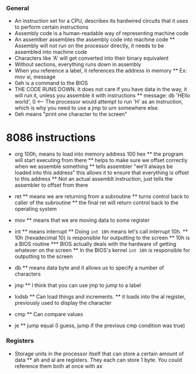 ### General
* An instruction set for a CPU, describes its hardwired circuits that it uses to perform certain instructions
* Assembly code is a human-readable way of representing machine code
* An assemlber assembles the assembly code into machine code
** Assembly will not run on the processor directly, it needs to be assembled into machine code
* Characters like 'A' will get converted into their binary equivalent
* Without sections, everything runs down in assembly
* When you reference a label, it references the address in memory
** Ex: mov si, message
* 0eh is a command to the BIOS
* THE CODE RUNS DOWN. It does not care if you have data in the way, it will run it, unless you assemble it with instructions
** message: db 'HEllo world', 0 <-- The processor would attempt to run 'H' as an instruction, which is why you need to use a jmp to urn somewhere else.
* 0eh means "print one character to the screen"


# 8086 instructions
* org 100h, means to load into memory address 100 hex
** the program will start executing from there
** helps to make sure we offset correctly when we assemble something
** tells assembler "we'll always be loaded into this address" this allows it to ensure that everything is offset to this address
** Not an actual assemblt instruction, just tells the assembler to offset from there

* ret
** means we are returning from a subroutine
** turns control back to caller of the subroutine
** the final ret will return control back to the operating system

* mov
** means that we are moving data to some register

* int
** means interrupt
** Doing `int 10h` means let's call interrupt 10h.
** 10h (hexadecimal 10) is responsible for outputting to the screen
** 10h is a BIOS routine
*** BIOS actually deals with the hardware of getting whatever on the screen
** In the BIOS's kernel `int 10h` is responsible for outputting to the screen

* db 
** means data byte and it allows us to specify a number of characters

* jmp
** I think that you can use jmp to jump to a label

* lodsb
** Can load things and increments. 
** it loads into the al register, previously used to display the character

* cmp
** Can compare values

* je
** jump equal (I guess, jump if the previous cmp condition was true)

### Registers
* Storage units in the processor itself that can store a certain amount of data
** ah and al are registers. They each can store 1 byte. You could reference them both at once with ax

